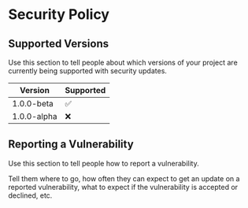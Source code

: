 # Security Policy

## Supported Versions

Use this section to tell people about which versions of your project are
currently being supported with security updates.


| Version | Supported          |
| ------- | ------------------ |
| 1.0.0-beta  | :white_check_mark: |
| 1.0.0-alpha   | :x:                |

## Reporting a Vulnerability

Use this section to tell people how to report a vulnerability.

Tell them where to go, how often they can expect to get an update on a
reported vulnerability, what to expect if the vulnerability is accepted or
declined, etc.
